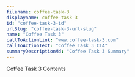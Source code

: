 ```yaml
---
filename: coffee-task-3
displayname: coffee-task-3
id: "coffee-task-3-id"
urlSlug: "coffee-task-3-url-slug"
name: "Coffee Task 3"
callToActionLink: "www.coffee-task-3.com"
callToActionText: "Coffee Task 3 CTA"
summaryDescriptionMd: "Coffee Task 3 Summary"
---
```


Coffee Task 3 Contents
